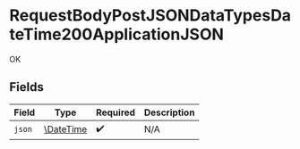 # RequestBodyPostJSONDataTypesDateTime200ApplicationJSON

OK


## Fields

| Field                                                         | Type                                                          | Required                                                      | Description                                                   |
| ------------------------------------------------------------- | ------------------------------------------------------------- | ------------------------------------------------------------- | ------------------------------------------------------------- |
| `json`                                                        | [\DateTime](https://www.php.net/manual/en/class.datetime.php) | :heavy_check_mark:                                            | N/A                                                           |